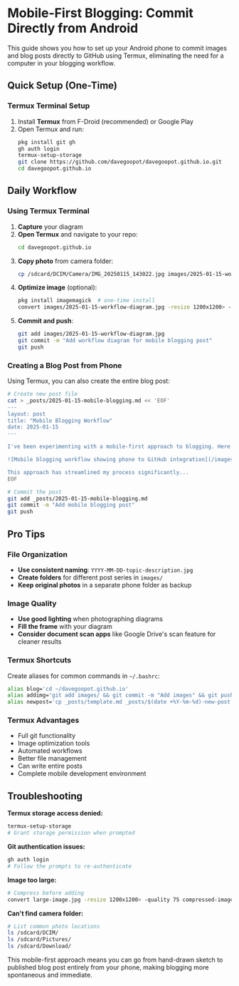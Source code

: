 # Mobile-First Blogging: Commit Directly from Android

This guide shows you how to set up your Android phone to commit images and blog posts directly to GitHub using Termux, eliminating the need for a computer in your blogging workflow.

## Quick Setup (One-Time)

### Termux Terminal Setup
1. Install **Termux** from F-Droid (recommended) or Google Play
2. Open Termux and run:
   ```bash
   pkg install git gh
   gh auth login
   termux-setup-storage
   git clone https://github.com/davegoopot/davegoopot.github.io.git
   cd davegoopot.github.io
   ```

## Daily Workflow

### Using Termux Terminal
1. **Capture** your diagram
2. **Open Termux** and navigate to your repo:
   ```bash
   cd davegoopot.github.io
   ```
3. **Copy photo** from camera folder:
   ```bash
   cp /sdcard/DCIM/Camera/IMG_20250115_143022.jpg images/2025-01-15-workflow-diagram.jpg
   ```
4. **Optimize image** (optional):
   ```bash
   pkg install imagemagick  # one-time install
   convert images/2025-01-15-workflow-diagram.jpg -resize 1200x1200> -quality 85 images/2025-01-15-workflow-diagram-optimized.jpg
   ```
5. **Commit and push**:
   ```bash
   git add images/2025-01-15-workflow-diagram.jpg
   git commit -m "Add workflow diagram for mobile blogging post"
   git push
   ```

### Creating a Blog Post from Phone
Using Termux, you can also create the entire blog post:

```bash
# Create new post file
cat > _posts/2025-01-15-mobile-blogging.md << 'EOF'
---
layout: post
title: "Mobile Blogging Workflow"
date: 2025-01-15
---

I've been experimenting with a mobile-first approach to blogging. Here's my workflow diagram:

![Mobile blogging workflow showing phone to GitHub integration](/images/2025-01-15-workflow-diagram.jpg)

This approach has streamlined my process significantly...
EOF

# Commit the post
git add _posts/2025-01-15-mobile-blogging.md
git commit -m "Add mobile blogging post"
git push
```

## Pro Tips

### File Organization
- **Use consistent naming**: `YYYY-MM-DD-topic-description.jpg`
- **Create folders** for different post series in `images/`
- **Keep original photos** in a separate phone folder as backup

### Image Quality
- **Use good lighting** when photographing diagrams
- **Fill the frame** with your diagram
- **Consider document scan apps** like Google Drive's scan feature for cleaner results

### Termux Shortcuts
Create aliases for common commands in `~/.bashrc`:
```bash
alias blog='cd ~/davegoopot.github.io'
alias addimg='git add images/ && git commit -m "Add images" && git push'
alias newpost='cp _posts/template.md _posts/$(date +%Y-%m-%d)-new-post.md'
```

### Termux Advantages
- Full git functionality
- Image optimization tools
- Automated workflows
- Better file management
- Can write entire posts
- Complete mobile development environment

## Troubleshooting

**Termux storage access denied:**
```bash
termux-setup-storage
# Grant storage permission when prompted
```

**Git authentication issues:**
```bash
gh auth login
# Follow the prompts to re-authenticate
```

**Image too large:**
```bash
# Compress before adding
convert large-image.jpg -resize 1200x1200> -quality 75 compressed-image.jpg
```

**Can't find camera folder:**
```bash
# List common photo locations
ls /sdcard/DCIM/
ls /sdcard/Pictures/
ls /sdcard/Download/
```

This mobile-first approach means you can go from hand-drawn sketch to published blog post entirely from your phone, making blogging more spontaneous and immediate.